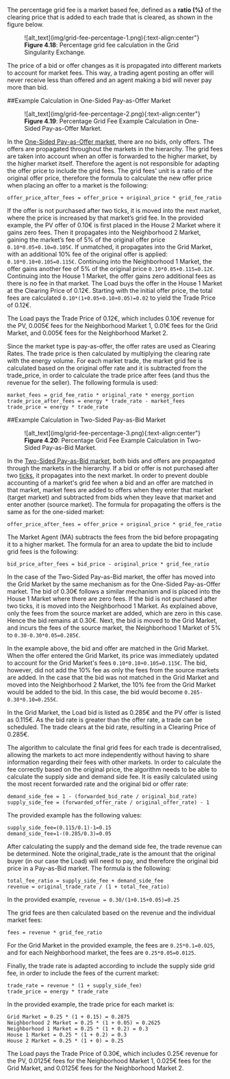The percentage grid fee is a market based fee, defined as a **ratio (%)** of the clearing price that is added to each trade that is cleared, as shown in the figure below.

<figure markdown>
  ![alt_text](img/grid-fee-percentage-1.png){:text-align:center"}
  <figcaption><b>Figure 4.18</b>: Percentage grid fee calculation in the Grid Singularity Exchange.
</figcaption>
</figure>

The price of a bid or offer changes as it is propagated into different markets to account for market fees. This way, a trading agent posting an offer will never receive less than offered and an agent making a bid will never pay more than bid.

##Example Calculation in One-Sided Pay-as-Offer Market

<figure markdown>
  ![alt_text](img/grid-fee-percentage-2.png){:text-align:center"}
  <figcaption><b>Figure 4.19</b>: Percentage Grid Fee Example Calculation in One-Sided Pay-as-Offer Market.
</figcaption>
</figure>

In the [One-Sided Pay-as-Offer market](one-sided-pay-as-offer.md), there are no bids, only offers. The offers are propagated throughout the markets in the hierarchy. The grid fees are taken into account when an offer is forwarded to the higher market, by the higher market itself. Therefore the agent is not responsible for adapting the offer price to include the grid fees. The grid fees' unit is a ratio of the original offer price, therefore the formula to calculate the new offer price when placing an offer to a market is the following:

```
offer_price_after_fees = offer_price + original_price * grid_fee_ratio
```

If the offer is not purchased after two ticks, it is moved into the next market, where the price is increased by that market’s grid fee. In the provided example, the PV offer of 0.10€ is first placed in the House 2 Market where it gains zero fees. Then it propagates into the Neighborhood 2 Market, gaining the market’s fee of 5% of the original offer price `0.10*0.05+0.10=0.105€`.  If unmatched, it propagates into the Grid Market, with an additional 10% fee of the original offer is applied: `0.10*0.10+0.105=0.115€`. Continuing into the Neighborhood 1 Market, the offer gains another fee of 5% of the original price `0.10*0.05+0.115=0.12€`. Continuing into the House 1 Market, the offer gains zero additional fees as there is no fee in that market. The Load buys the offer in the House 1 Market at the Clearing Price of 0.12€. Starting with the initial offer price, the total fees are calculated  `0.10*(1+0.05+0.10+0.05)=0.02` to yield the Trade Price of 0.12€.

The Load pays the Trade Price of 0.12€, which includes 0.10€ revenue for the PV, 0.005€ fees for the Neighborhood Market 1, 0.01€ fees for the Grid Market, and 0.005€ fees for the Neighborhood Market 2.

Since the market type is pay-as-offer, the offer rates are used as Clearing Rates. The trade price is then calculated by multiplying the clearing rate with the energy volume. For each market trade, the market grid fee is calculated based on the original offer rate and it is subtracted from the trade_price, in order to calculate the trade price after fees (and thus the revenue for the seller). The following formula is used:

```
market_fees = grid_fee_ratio * original_rate * energy_portion
trade_price_after_fees = energy * trade_rate - market_fees
trade_price = energy * trade_rate
```

##Example Calculation in Two-Sided Pay-as-Bid Market

<figure markdown>
  ![alt_text](img/grid-fee-percentage-3.png){:text-align:center"}
  <figcaption><b>Figure 4.20</b>: Percentage Grid Fee Example Calculation in Two-Sided Pay-as-Bid Market.
</figcaption>
</figure>

In the [Two-Sided Pay-as-Bid market](two-sided-pay-as-bid.md), both bids and offers are propagated through the markets in the hierarchy. If a bid or offer is not purchased after two [ticks](market-types.md#market-ticks), it propagates into the next market. In order to prevent double accounting of a market's grid fee when a bid and an offer are matched in that market, market fees are added to offers when they enter that market (target market) and subtracted from bids when they leave that market and enter another (source market). The formula for propagating the offers is the same as for the one-sided market:

```
offer_price_after_fees = offer_price + original_price * grid_fee_ratio
```

The Market Agent (MA) subtracts the fees from the bid before propagating it to a higher market. The formula for an area to update the bid to include grid fees is the following:

```
bid_price_after_fees = bid_price - original_price * grid_fee_ratio
```

In the case of the Two-Sided Pay-as-Bid market, the offer has moved into the Grid Market by the same mechanism as for the One-Sided Pay-as-Offer market. The bid of 0.30€ follows a similar mechanism and is placed into the House 1 Market where there are zero fees. If the bid is not purchased after two ticks, it is moved into the Neighborhood 1 Market. As explained above, only the fees from the source market are added, which are zero in this case. Hence the bid remains at 0.30€. Next, the bid is moved to the Grid Market, and incurs the fees of the source market, the Neighborhood 1 Market of 5% to `0.30-0.30*0.05=0.285€`.

In the example above, the bid and offer are matched in the Grid Market. When the offer entered the Grid Market, its price was immediately updated to account for the Grid Market's fees `0.10*0.10+0.105=0.115€`. The bid, however, did not add the 10% fee as only the fees from the source markets are added. In the case that the bid was not matched in the Grid Market and moved into the Neighborhood 2 Market, the 10% fee from the Grid Market would be added to the bid. In this case, the bid would become `0.285-0.30*0.10=0.255€`.

In the Grid Market, the Load bid is listed as 0.285€ and the PV offer is listed as 0.115€. As the bid rate is greater than the offer rate, a trade can be scheduled. The trade clears at the bid rate, resulting in a Clearing Price of 0.285€.

The algorithm to calculate the final grid fees for each trade is decentralised, allowing the markets to act more independently without having to share information regarding their fees with other markets. In order to calculate the fee correctly based on the original price, the algorithm needs to be able to calculate the supply side and demand side fee. It is easily calculated using the most recent forwarded rate and the original bid or offer rate:

```
demand_side_fee = 1 - (forwarded_bid_rate / original_bid_rate)
supply_side_fee = (forwarded_offer_rate / original_offer_rate) - 1
```

The provided example has the following values:

```
supply_side_fee=(0.115/0.1)-1=0.15
demand_side_fee=1-(0.285/0.3)=0.05
```

After calculating the supply and the demand side fee, the trade revenue can be determined. Note the original_trade_rate is the amount that the original buyer (in our case the Load) will need to pay, and therefore the original bid price in a Pay-as-Bid market. The formula is the following:

```
total_fee_ratio = supply_side_fee + demand_side_fee
revenue = original_trade_rate / (1 + total_fee_ratio)
```

In the provided example, `revenue = 0.30/(1+0.15+0.05)=0.25`

The grid fees are then calculated based on the revenue and the individual market fees:

```
fees = revenue * grid_fee_ratio
```

For the Grid Market in the provided example, the fees are `0.25*0.1=0.025`, and for each Neighborhood market, the fees are `0.25*0.05=0.0125`.

Finally, the trade rate is adapted according to include the supply side grid fee, in order to include the fees of the current market:

```
trade_rate = revenue * (1 + supply_side_fee)
trade_price = energy * trade_rate
```

In the provided example, the trade price for each market is:
```
Grid Market = 0.25 * (1 + 0.15) = 0.2875
Neighborhood 2 Market = 0.25 * (1 + 0.05) = 0.2625
Neighborhood 1 Market = 0.25 * (1 + 0.2) = 0.3
House 1 Market = 0.25 * (1 + 0.2) = 0.3
House 2 Market = 0.25 * (1 + 0) = 0.25
```

The Load pays the Trade Price of 0.30€, which includes 0.25€ revenue for the PV, 0.0125€ fees for the Neighborhood Market 1, 0.025€ fees for the Grid Market, and 0.0125€ fees for the Neighborhood Market 2.
